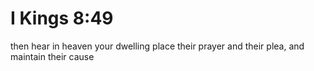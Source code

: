 # I Kings 8:49

then hear in heaven your dwelling place their prayer and their plea, and maintain their cause
